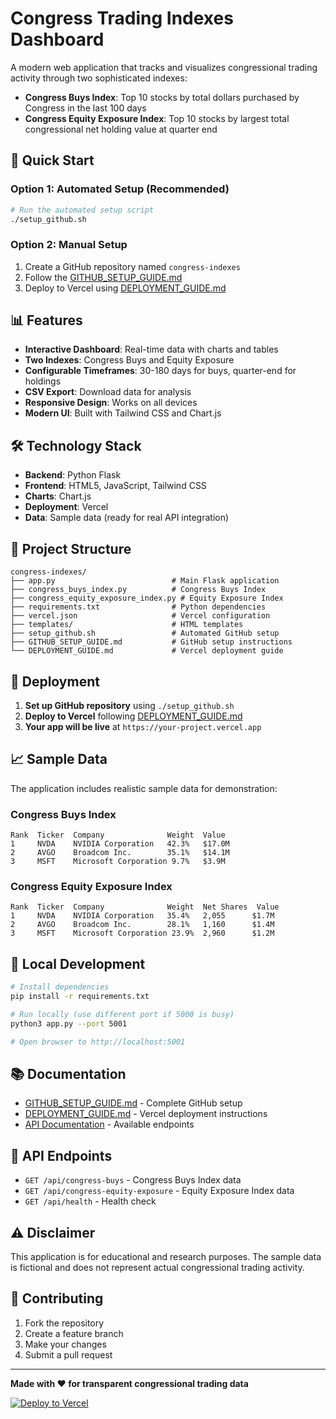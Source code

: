 # Congress Trading Indexes Dashboard

A modern web application that tracks and visualizes congressional trading activity through two sophisticated indexes:

- **Congress Buys Index**: Top 10 stocks by total dollars purchased by Congress in the last 100 days
- **Congress Equity Exposure Index**: Top 10 stocks by largest total congressional net holding value at quarter end

## 🚀 Quick Start

### Option 1: Automated Setup (Recommended)
```bash
# Run the automated setup script
./setup_github.sh
```

### Option 2: Manual Setup
1. Create a GitHub repository named `congress-indexes`
2. Follow the [GITHUB_SETUP_GUIDE.md](GITHUB_SETUP_GUIDE.md)
3. Deploy to Vercel using [DEPLOYMENT_GUIDE.md](DEPLOYMENT_GUIDE.md)

## 📊 Features

- **Interactive Dashboard**: Real-time data with charts and tables
- **Two Indexes**: Congress Buys and Equity Exposure
- **Configurable Timeframes**: 30-180 days for buys, quarter-end for holdings
- **CSV Export**: Download data for analysis
- **Responsive Design**: Works on all devices
- **Modern UI**: Built with Tailwind CSS and Chart.js

## 🛠️ Technology Stack

- **Backend**: Python Flask
- **Frontend**: HTML5, JavaScript, Tailwind CSS
- **Charts**: Chart.js
- **Deployment**: Vercel
- **Data**: Sample data (ready for real API integration)

## 📁 Project Structure

```
congress-indexes/
├── app.py                          # Main Flask application
├── congress_buys_index.py          # Congress Buys Index
├── congress_equity_exposure_index.py # Equity Exposure Index
├── requirements.txt                # Python dependencies
├── vercel.json                     # Vercel configuration
├── templates/                      # HTML templates
├── setup_github.sh                 # Automated GitHub setup
├── GITHUB_SETUP_GUIDE.md           # GitHub setup instructions
└── DEPLOYMENT_GUIDE.md             # Vercel deployment guide
```

## 🚀 Deployment

1. **Set up GitHub repository** using `./setup_github.sh`
2. **Deploy to Vercel** following [DEPLOYMENT_GUIDE.md](DEPLOYMENT_GUIDE.md)
3. **Your app will be live** at `https://your-project.vercel.app`

## 📈 Sample Data

The application includes realistic sample data for demonstration:

### Congress Buys Index
```
Rank  Ticker  Company              Weight  Value
1     NVDA    NVIDIA Corporation   42.3%   $17.0M
2     AVGO    Broadcom Inc.        35.1%   $14.1M
3     MSFT    Microsoft Corporation 9.7%   $3.9M
```

### Congress Equity Exposure Index
```
Rank  Ticker  Company              Weight  Net Shares  Value
1     NVDA    NVIDIA Corporation   35.4%   2,055      $1.7M
2     AVGO    Broadcom Inc.        28.1%   1,160      $1.4M
3     MSFT    Microsoft Corporation 23.9%  2,960      $1.2M
```

## 🔧 Local Development

```bash
# Install dependencies
pip install -r requirements.txt

# Run locally (use different port if 5000 is busy)
python3 app.py --port 5001

# Open browser to http://localhost:5001
```

## 📚 Documentation

- [GITHUB_SETUP_GUIDE.md](GITHUB_SETUP_GUIDE.md) - Complete GitHub setup
- [DEPLOYMENT_GUIDE.md](DEPLOYMENT_GUIDE.md) - Vercel deployment instructions
- [API Documentation](#api-endpoints) - Available endpoints

## 🔌 API Endpoints

- `GET /api/congress-buys` - Congress Buys Index data
- `GET /api/congress-equity-exposure` - Equity Exposure Index data
- `GET /api/health` - Health check

## ⚠️ Disclaimer

This application is for educational and research purposes. The sample data is fictional and does not represent actual congressional trading activity.

## 🤝 Contributing

1. Fork the repository
2. Create a feature branch
3. Make your changes
4. Submit a pull request

---

**Made with ❤️ for transparent congressional trading data**

[![Deploy to Vercel](https://vercel.com/button)](https://vercel.com/new/clone?repository-url=https://github.com/YOUR_USERNAME/congress-indexes) 